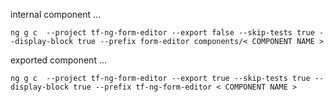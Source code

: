 
internal component ...

`ng g c  --project tf-ng-form-editor --export false --skip-tests true --display-block true --prefix form-editor components/< COMPONENT NAME >`

exported component ...

`ng g c  --project tf-ng-form-editor --export true --skip-tests true --display-block true --prefix tf-ng-form-editor < COMPONENT NAME >`
